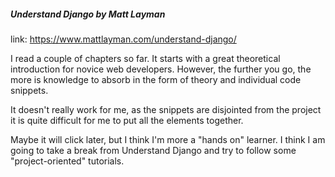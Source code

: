 ##### Understand Django by Matt Layman

link: https://www.mattlayman.com/understand-django/

I read a couple of chapters so far. It starts with a great theoretical introduction for novice web developers. However, the further you go, the more is knowledge to absorb in the form of theory and individual code snippets. 

It doesn't really work for me, as the snippets are disjointed from the project it is quite difficult for me to put all the elements together.

Maybe it will click later, but I think I'm more a "hands on" learner. I think I am going to take a break from Understand Django and try to follow some "project-oriented" tutorials.

